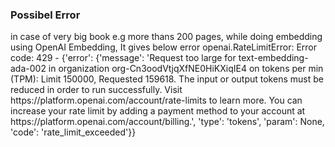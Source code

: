 <h3> Possibel Error </h3>
 in case of very big book e.g more thans 200 pages, while doing embedding using OpenAI Embedding, It gives below error
openai.RateLimitError: Error code: 429 - {'error': {'message': 'Request too large for text-embedding-ada-002 in organization 
org-Cn3oodVtjqXfNE0HiKXiqIE4 on tokens per min (TPM): Limit 150000, Requested 159618. The input or output tokens must be reduced in 
order to run successfully. Visit https://platform.openai.com/account/rate-limits to learn more. You can increase your rate limit by 
adding a payment method to your account at https://platform.openai.com/account/billing.', 'type': 'tokens', 'param': None, 
'code': 'rate_limit_exceeded'}}
